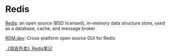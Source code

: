 # Redis

[Redis](https://redis.io/): an open source (BSD licensed), in-memory data structure store, used as a database, cache, and message broker

[RDM.dev](https://rdm.dev/): Cross-platform open source GUI for Redis

[《瑞吉外卖》Redis笔记](/blog/reggie-doc/doc/redis/index.md)